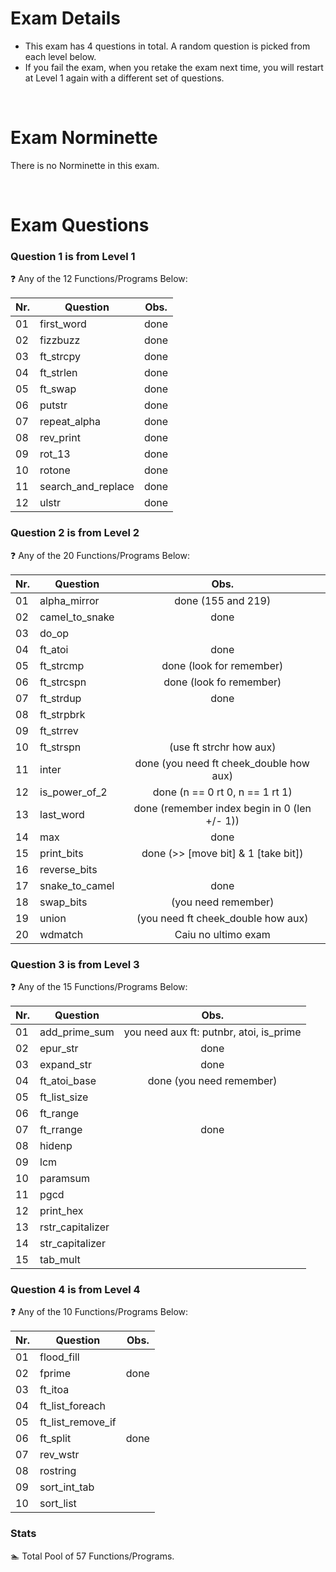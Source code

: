 # Exam Details

- This exam has 4 questions in total. A random question is picked from each level below. 
- If you fail the exam, when you retake the exam next time, you will restart at Level 1 again with a different set of questions.

<br>

# Exam Norminette

There is no Norminette in this exam. 

<br>

# Exam Questions

### Question 1 is from Level 1
:question: Any of the 12 Functions/Programs Below:

Nr. |Question | Obs.
----|---------|:-----:
01  |first_word| done
02  |fizzbuzz | done
03  |ft_strcpy | done
04  |ft_strlen | done
05  |ft_swap | done
06  |putstr | done
07  |repeat_alpha | done
08  |rev_print | done
09  |rot_13 | done
10  |rotone | done
11  |search_and_replace | done
12  |ulstr | done

### Question 2 is from Level 2
:question: Any of the 20 Functions/Programs Below:

Nr. |Question | Obs.
----|---------|:-----:
01  |alpha_mirror   | done (155 and 219)
02  |camel_to_snake | done
03  |do_op          | 
04  |ft_atoi        | done
05  |ft_strcmp      | done (look for remember)
06  |ft_strcspn     | done (look fo remember)
07  |ft_strdup      | done
08  |ft_strpbrk     | 
09  |ft_strrev      | 
10  |ft_strspn      | (use ft strchr how aux)
11  |inter          | done (you need ft cheek_double how aux)
12  |is_power_of_2  | done (n == 0 rt 0, n == 1 rt 1)
13  |last_word      | done (remember index begin in 0 (len +/- 1))
14  |max            | done
15  |print_bits     | done (>> [move bit] & 1 [take bit])
16  |reverse_bits   | 
17  |snake_to_camel | done 
18  |swap_bits      | (you need remember)
19  |union          | (you need ft cheek_double how aux) 
20  |wdmatch        | Caiu no ultimo exam 

### Question 3 is from Level 3
:question: Any of the 15 Functions/Programs Below:

Nr. |Question | Obs.
----|---------|:-----:
01  |add_prime_sum| you need aux ft: putnbr, atoi, is_prime
02  |epur_str     | done
03  |expand_str   | done
04  |ft_atoi_base | done (you need remember)
05  |ft_list_size |
06  |ft_range     |
07  |ft_rrange    | done
08  |hidenp       |
09  |lcm          |
10  |paramsum     |
11  |pgcd         |
12  |print_hex    |
13  |rstr_capitalizer |
14  |str_capitalizer |
15  |tab_mult     |
 
### Question 4 is from Level 4
:question: Any of the 10 Functions/Programs Below:

Nr. |Question | Obs.
----|---------|:-----:
01  |flood_fill |
02  |fprime | done
03  |ft_itoa
04  |ft_list_foreach
05  |ft_list_remove_if
06  |ft_split | done
07  |rev_wstr
08  |rostring
09  |sort_int_tab
10  |sort_list

### Stats
:swimmer: Total Pool of 57 Functions/Programs.
